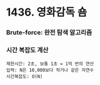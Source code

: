 # 1436. 영화감독 숌
### Brute-force: 완전 탐색 알고리즘
### 시간 복잡도 계산
    제한시간: 2초, 보통 1초 = 1억 번의 연산
    입력: N은 10,000보다 작거나 같은 자연수
    시간복잡도: O(N)
